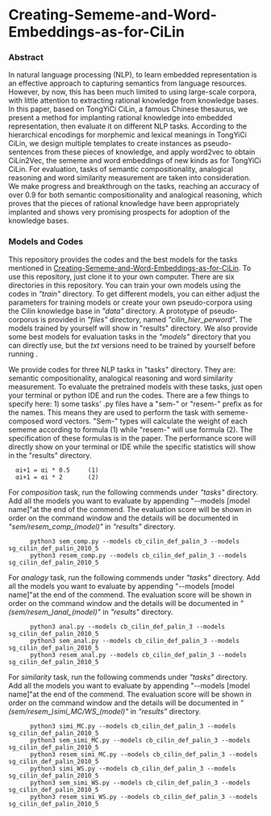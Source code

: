 # Creating-Sememe-and-Word-Embeddings-as-for-CiLin

### Abstract

In natural language processing (NLP), to learn embedded representation is an effective approach to capturing semantics from language resources. However, by now, this has been much limited to using large-scale corpora, with little attention to extracting rational knowledge from knowledge bases. In this paper, based on TongYiCi CiLin, a famous Chinese thesaurus, we present a method for implanting rational knowledge into embedded representation, then evaluate it on different NLP tasks. According to the hierarchical encodings for morphemic and lexical meanings in TongYiCi CiLin, we design multiple templates to create instances as pseudo-sentences from these pieces of knowledge, and apply word2vec to obtain CiLin2Vec, the sememe and word embeddings of new kinds as for TongYiCi CiLin. For evaluation, tasks of semantic compositionality, analogical reasoning and word similarity measurement are taken into consideration. We make progress and breakthrough on the tasks, reaching an accuracy of over 0.9 for both semantic compositionality and analogical reasoning, which proves that the pieces of rational knowledge have been appropriately implanted and shows very promising prospects for adoption of the knowledge bases.


### Models and Codes

This repository provides the codes and the best models for the tasks mentioned in [Creating-Sememe-and-Word-Embeddings-as-for-CiLin](https://github.com/ariaduan/Creating-Sememe-and-Word-Embeddings-as-for-CiLin/blob/master/Creating%20Sememe%20and%20Word%20Embeddings%20as%20for%20CiLin.pdf). To use this repository, just clone it to your own computer. There are six directories in this repository. You can train your own models using the codes in *"train"* directory. To get different models, you can either adjust the parameters for training models or create your own pseudo-corpora using the Cilin knowledge base in *"data"* directory. A prototype of pseudo-corporus is provided in *"files"* directory, named *"cilin_hier_perword"*. The models trained by yourself will show in "results" directory. We also provide some best models for evaluation tasks in the *"models"* directory that you can directly use, but the *txt* versions need to be trained by yourself before running .

We provide codes for three NLP tasks in "tasks" directory. They are: semantic compositionality, analogical reasoning and word similarity measurement. To evaluate the pretrained models with these tasks, just open your terminal or python IDE and run the codes. There are a few things to specify here: 1) some tasks' .py files have a "sem-" or "resem-" prefix as for the names. This means they are used to perform the task with sememe-composed word vectors. "Sem-" types will calculate the weight of each sememe according to formula (1) while "resem-" will use formula (2). The specification of these formulas is in the paper. The performance score will directly show on your terminal or IDE while the specific statistics will show in the "results" directory.
      
      αi+1 = αi * 0.5     (1)
      αi+1 = αi * 2       (2)
      
For *composition* task, run the following commends under *"tasks"* directory. Add all the models you want to evaluate by appending "--models [model name]"at the end of the commend. The evaluation score will be shown in order on the command window and the details will be documented in *"sem/resem_comp_(model)"* in *"results"* directory.
```
      python3 sem_comp.py --models cb_cilin_def_palin_3 --models sg_cilin_def_palin_2010_5
      python3 resem_comp.py --models cb_cilin_def_palin_3 --models sg_cilin_def_palin_2010_5
```
For *analogy* task, run the following commends under *"tasks"* directory. Add all the models you want to evaluate by appending "--models [model name]"at the end of the commend. The evaluation score will be shown in order on the command window and the details will be documented in *"(sem/resem_)anal_(model)"* in *"results"* directory.
```
      python3 anal.py --models cb_cilin_def_palin_3 --models sg_cilin_def_palin_2010_5
      python3 sem_anal.py --models cb_cilin_def_palin_3 --models sg_cilin_def_palin_2010_5
      python3 resem_anal.py --models cb_cilin_def_palin_3 --models sg_cilin_def_palin_2010_5
```
For *similarity* task, run the following commends under *"tasks"* directory. Add all the models you want to evaluate by appending "--models [model name]"at the end of the commend. The evaluation score will be shown in order on the command window and the details will be documented in *"(sem/resem_)simi_MC/WS_(model)"* in *"results"* directory.
```
      python3 simi_MC.py --models cb_cilin_def_palin_3 --models sg_cilin_def_palin_2010_5
      python3 sem_simi_MC.py --models cb_cilin_def_palin_3 --models sg_cilin_def_palin_2010_5
      python3 resem_simi_MC.py --models cb_cilin_def_palin_3 --models sg_cilin_def_palin_2010_5
      python3 simi_WS.py --models cb_cilin_def_palin_3 --models sg_cilin_def_palin_2010_5
      python3 sem_simi_WS.py --models cb_cilin_def_palin_3 --models sg_cilin_def_palin_2010_5
      python3 resem_simi_WS.py --models cb_cilin_def_palin_3 --models sg_cilin_def_palin_2010_5
```
